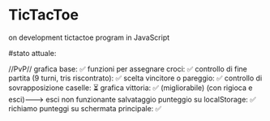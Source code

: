 # TicTacToe


on development tictactoe program in JavaScript




#stato attuale:


//PvP//
grafica base: ✅
funzioni per assegnare croci: ✅
controllo di fine partita (9 turni, tris riscontrato): ✅
scelta vincitore o pareggio: ✅ 
controllo di sovrapposizione caselle: ⏳
grafica vittoria: ✅ (migliorabile) (con rigioca e esci)---> esci non funzionante
salvataggio punteggio su localStorage: ✅
richiamo punteggi su schermata principale: ✅







